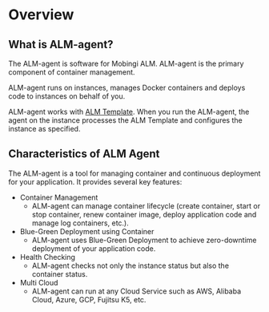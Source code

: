 # Overview

## What is ALM-agent?  <a id="what-is-alm-agent"></a>

The ALM-agent is software for Mobingi ALM. ALM-agent is the primary component of container management.

ALM-agent runs on instances, manages Docker containers and deploys code to instances on behalf of you.

ALM-agent works with [ALM Template](https://docs.mobingi.com/mobingi-alm/alm-template/what-is-alm-template). When you run the ALM-agent, the agent on the instance processes the ALM Template and configures the instance as specified.

## Characteristics of ALM Agent  <a id="characteristics-of-alm-agent"></a>

The ALM-agent is a tool for managing container and continuous deployment for your application. It provides several key features:

* Container Management
  * ALM-agent can manage container lifecycle \(create container, start or stop container, renew container image, deploy application code and manage log containers, etc.\).
* Blue-Green Deployment using Container
  * ALM-agent uses Blue-Green Deployment to achieve zero-downtime deployment of your application code.
* Health Checking
  * ALM-agent checks not only the instance status but also the container status.
* Multi Cloud
  * ALM-agent can run at any Cloud Service such as AWS, Alibaba Cloud, Azure, GCP, Fujitsu K5, etc.

